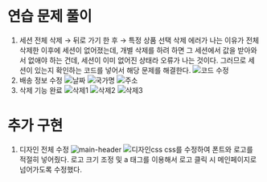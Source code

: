 # 연습 문제 풀이
1. 세션 전체 삭제 → 뒤로 가기 한 후 → 특정 상품 선택 삭제
   에러가 나는 이유가 전체삭제한 이후에 세션이 없어졌는데, 개별 삭제를 하려 하면 그 세션에서 값을 받아와서 없애야 하는 건데, 세션이 이미 없어진 상태라 오류가 나는 것이다.
   그러므로 세션이 있는지 확인하는 코드를 넣어서 해당 문제를 해결한다.
   ![코드 수정](https://github.com/minseo121/20220994_SERVLET/assets/122244556/29c0c984-f9a4-40e4-b5e4-ac3b276af0a4)
2. 배송 정보 수정
   ![날짜](https://github.com/minseo121/20220994_SERVLET/assets/122244556/9c7a5f9a-e313-4197-b8e2-fe182155fd05)
   ![국가명](https://github.com/minseo121/20220994_SERVLET/assets/122244556/ed983ecf-527e-4cc9-967b-1ae76fb53f33)
   ![주소](https://github.com/minseo121/20220994_SERVLET/assets/122244556/9fd8c074-2780-4d40-89aa-8d1971922713)
3. 삭제 기능 완료
   ![삭제1](https://github.com/minseo121/20220994_SERVLET/assets/122244556/b54b6604-2c2e-4674-bb67-6b573e7b7d83)
   ![삭제2](https://github.com/minseo121/20220994_SERVLET/assets/122244556/a0e89c18-2621-4f5b-9509-b62450684637)
   ![삭제3](https://github.com/minseo121/20220994_SERVLET/assets/122244556/562ac27c-6f31-426d-bf94-e22021c01b97)

# 추가 구현
1. 디자인 전체 수정
   ![main-header](https://github.com/minseo121/20220994_SERVLET/assets/122244556/0bf36bbd-3f8a-40ec-a901-1a50940ed30c)
   ![디자인css](https://github.com/minseo121/20220994_SERVLET/assets/122244556/28aa7358-ae3b-49a7-b73a-40f0dfc67431)
   css를 수정하여 폰트와 로고를 적절히 넣어줬다.
   로고 크기 조정 및 a 태그를 이용해서 로고 클릭 시 메인페이지로 넘어가도록 수정했다.
